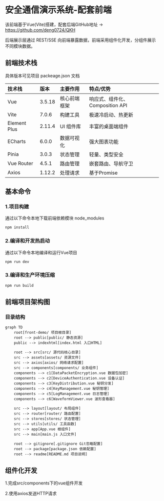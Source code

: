 # 安全通信演示系统-配套前端

该前端基于Vue(Vite)搭建，配套后端GitHub地址 -> https://github.com/deng0724/QKH

后端展示层通过 REST/SSE 向前端暴露数据，前端采用组件化开发，分组件展示不同模块数据。

## 前端技术栈

具体版本可见项目 packeage.json 文档

| 技术栈       | 版本   | 主要作用     | 特点/优势                       |
| :----------- | :----- | :----------- | :------------------------------ |
| Vue          | 3.5.18 | 核心前端框架 | 响应式、组件化、Composition API |
| Vite         | 7.0.6  | 构建工具     | 极速冷启动、热更新              |
| Element Plus | 2.11.4 | UI 组件库    | 丰富的桌面端组件                |
| ECharts      | 6.0.0  | 数据可视化   | 强大图表功能                    |
| Pinia        | 3.0.3  | 状态管理     | 轻量、类型安全                  |
| Vue Router   | 4.5.1  | 路由管理     | 嵌套路由、导航守卫              |
| Axios        | 1.12.2 | 处理请求     | 基于Promise                     |

## 基本命令

### 1.项目构建

通过以下命令本地下载前端依赖模块 node_modules

```sh
npm install
```

### 2.编译和开发热启动

通过以下命令本地编译和运行Vue项目

```sh
npm run dev
```

### 3.编译和生产环境压缩

```sh
npm run build
```

## 前端项目架构图

### 目录结构

```mermaid
graph TD
    root[front-demo/ 项目根目录]
    root --> public[public/ 静态资源]
    public --> indexhtml[index.html 入口HTML]
    
    root --> src[src/ 源代码核心目录]
    src --> assets[assets/ 资源文件]
    src --> axios[axios/ 网络请求配置]
    src --> components[components/ 业务组件]
    components --> c1[DataPacketEncryption.vue 数据包加密]
    components --> c2[DeviceAuthentication.vue 设备认证]
    components --> c3[KeyDistribution.vue 秘钥分发]
    components --> c4[KeyManagement.vue 秘钥管理]
    components --> c5[LogManagement.vue 日志管理]
    components --> c6[WaveformViewer.vue 波形查看器]
    
    src --> layout[layout/ 布局组件]
    src --> router[router/ 路由配置]
    src --> stores[stores/ 状态管理]
    src --> utils[utils/ 工具函数]
    src --> app[App.vue 根组件]
    src --> main[main.js 入口文件]
    
    root --> gitignore[.gitignore Git忽略配置]
    root --> package[package.json 依赖配置]
    root --> readme[README.md 项目说明]
```

## 组件化开发

1.完成src/components下的vue组件开发

2.使用axios发送HTTP请求




